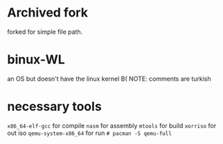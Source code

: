 # Archived fork
forked for simple file path.
# binux-WL
an OS but doesn't have the linux kernel B(
NOTE: comments are turkish

# necessary tools
`x86_64-elf-gcc` for compile
`nasm` for assembly
`mtools` for build
`xorriso` for out iso
`qemu-system-x86_64` for run `# pacman -S qemu-full`
